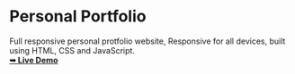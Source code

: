   # Personal Portfolio
  
Full responsive personal protfolio website, Responsive for all devices, built using HTML, CSS and JavaScript.
 <br>
 <a href="https://saurav io/portfolio/"><strong>➥ Live Demo</strong></a>
